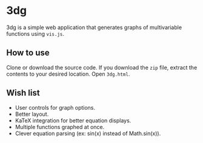 # 3dg
3dg is a simple web application that generates graphs of multivariable functions using `vis.js`. 

## How to use
Clone or download the source code. If you download the `zip` file, extract the contents to your desired location. Open `3dg.html`. 

## Wish list
- User controls for graph options.
- Better layout.
- KaTeX integration for better equation displays. 
- Multiple functions graphed at once. 
- Clever equation parsing (ex: sin(x) instead of Math.sin(x)). 
